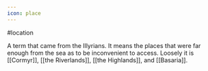 ```yaml
---
icon: place 
---
```

#location

A term that came from the Illyrians. It means the places that were far enough from the sea as to be inconvenient to access. Loosely it is [[Cormyr]], [[the Riverlands]], [[the Highlands]], and [[Basaria]].